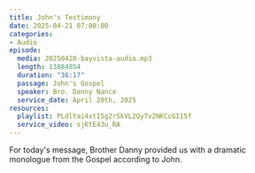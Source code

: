 ```yaml
---
title: John's Testimony
date: 2025-04-21 07:00:00
categories:
- Audio
episode:
  media: 20250420-bayvista-audio.mp3
  length: 13884854
  duration: "36:17"
  passage: John's Gospel
  speaker: Bro. Danny Nance
  service_date: April 20th, 2025
resources:
  playlist: PLdltai4xtI5g2rSkVL2QyTv2NKCcGI15f
  service_video: sjKtE43u_RA
---
```

For today's message, Brother Danny provided us with a dramatic monologue from the Gospel according to John.
